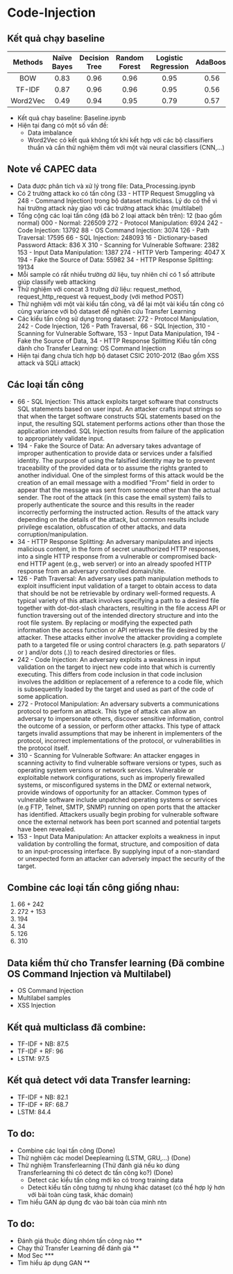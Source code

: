 # Code-Injection

## Kết quả chạy baseline 
| Methods | Naïve Bayes | Decision Tree | Random Forest |  Logistic Regression | AdaBoost |
| :---: | :---: | :---: | :---: | :---: | :---: |
| BOW | 0.83 | 0.96 | 0.96 | 0.95 | 0.56 |
| TF-IDF | 0.87 | 0.96 | 0.96 | 0.95 | 0.56 |
| Word2Vec | 0.49 | 0.94 | 0.95 | 0.79 | 0.57 |

- Kết quả chạy baseline: Baseline.ipynb
- Hiện tại đang có một số vấn đề:
  + Data imbalance
  + Word2Vec có kết quả không tốt khi kết hợp với các bộ classifiers thuần và cần thử nghiệm thêm với một vài neural classifiers (CNN,...)

## Note về CAPEC data
- Data được phân tích và xử lý trong file: Data_Processing.ipynb
- Có 2 trường attack ko có tấn công (33 - HTTP Request Smuggling và 248 - Command Injection) trong bộ dataset multiclass. Lý do có thể vì hai trường attack này giao với các trường attack khác (multilabel)
- Tổng cộng các loại tấn công (đã bỏ 2 loại attack bên trên): 12 (bao gồm normal)
000 - Normal: 226509
272 - Protocol Manipulation: 6924
242 - Code Injection: 13792
88 - OS Command Injection: 3074
126 - Path Traversal: 17595
66 - SQL Injection: 248093
16 - Dictionary-based Password Attack: 836 X
310 - Scanning for Vulnerable Software: 2382
153 - Input Data Manipulation: 1387
274 - HTTP Verb Tampering: 4047 X
194 - Fake the Source of Data: 55982
34 - HTTP Response Splitting: 19134
- Mỗi sample có rất nhiều trường dữ liệu, tuy nhiên chỉ có 1 số attribute giúp classify web attacking
- Thử nghiệm với concat 3 trường dữ liệu: request_method, request_http_request và request_body (với method POST)
- Thử nghiệm với một vài kiểu tấn công, và để lại một vài kiểu tấn công có cùng variance với bộ dataset để nghiên cứu Transfer Learning
- Các kiểu tấn công sử dụng trong dataset: 272 - Protocol Manipulation, 242 - Code Injection, 126 - Path Traversal, 66 - SQL Injection, 310 - Scanning for Vulnerable Software, 153 - Input Data Manipulation, 194 - Fake the Source of Data, 34 - HTTP Response Splitting
Kiểu tấn công dành cho Transfer Learning: OS Command Injection
- Hiện tại đang chưa tích hợp bộ dataset CSIC 2010-2012 (Bao gồm XSS attack và SQLi attack)

## Các loại tấn công
- 66 - SQL Injection: This attack exploits target software that constructs SQL statements based on user input. An attacker crafts input strings so that when the target software constructs SQL statements based on the input, the resulting SQL statement performs actions other than those the application intended. SQL Injection results from failure of the application to appropriately validate input.
- 194 - Fake the Source of Data: An adversary takes advantage of improper authentication to provide data or services under a falsified identity. The purpose of using the falsified identity may be to prevent traceability of the provided data or to assume the rights granted to another individual. One of the simplest forms of this attack would be the creation of an email message with a modified "From" field in order to appear that the message was sent from someone other than the actual sender. The root of the attack (in this case the email system) fails to properly authenticate the source and this results in the reader incorrectly performing the instructed action. Results of the attack vary depending on the details of the attack, but common results include privilege escalation, obfuscation of other attacks, and data corruption/manipulation.
- 34 - HTTP Response Splitting: An adversary manipulates and injects malicious content, in the form of secret unauthorized HTTP responses, into a single HTTP response from a vulnerable or compromised back-end HTTP agent (e.g., web server) or into an already spoofed HTTP response from an adversary controlled domain/site.
- 126 - Path Traversal: An adversary uses path manipulation methods to exploit insufficient input validation of a target to obtain access to data that should be not be retrievable by ordinary well-formed requests. A typical variety of this attack involves specifying a path to a desired file together with dot-dot-slash characters, resulting in the file access API or function traversing out of the intended directory structure and into the root file system. By replacing or modifying the expected path information the access function or API retrieves the file desired by the attacker. These attacks either involve the attacker providing a complete path to a targeted file or using control characters (e.g. path separators (/ or \) and/or dots (.)) to reach desired directories or files.
- 242 - Code Injection: An adversary exploits a weakness in input validation on the target to inject new code into that which is currently executing. This differs from code inclusion in that code inclusion involves the addition or replacement of a reference to a code file, which is subsequently loaded by the target and used as part of the code of some application.
- 272 - Protocol Manipulation: An adversary subverts a communications protocol to perform an attack. This type of attack can allow an adversary to impersonate others, discover sensitive information, control the outcome of a session, or perform other attacks. This type of attack targets invalid assumptions that may be inherent in implementers of the protocol, incorrect implementations of the protocol, or vulnerabilities in the protocol itself.
- 310 - Scanning for Vulnerable Software: An attacker engages in scanning activity to find vulnerable software versions or types, such as operating system versions or network services. Vulnerable or exploitable network configurations, such as improperly firewalled systems, or misconfigured systems in the DMZ or external network, provide windows of opportunity for an attacker. Common types of vulnerable software include unpatched operating systems or services (e.g FTP, Telnet, SMTP, SNMP) running on open ports that the attacker has identified. Attackers usually begin probing for vulnerable software once the external network has been port scanned and potential targets have been revealed.
- 153 - Input Data Manipulation: An attacker exploits a weakness in input validation by controlling the format, structure, and composition of data to an input-processing interface. By supplying input of a non-standard or unexpected form an attacker can adversely impact the security of the target.

## Combine các loại tấn công giống nhau:
1. 66 + 242
2. 272 + 153
3. 194
4. 34
5. 126
6. 310

## Data kiểm thử cho Transfer learning (Đã combine OS Command Injection và Multilabel)
- OS Command Injection 
- Multilabel samples
- XSS Injection

## Kết quả multiclass đã combine:
- TF-IDF + NB: 87.5
- TF-IDF + RF: 96
- LSTM: 97.5

## Kết quả detect với data Transfer learning:
- TF-IDF + NB: 82.1
- TF-IDF + RF: 68.7
- LSTM: 84.4

## To do:
- Combine các loại tấn công (Done)
- Thử nghiệm các model Deeplearning (LSTM, GRU,...) (Done)
- Thử nghiệm Transferlearning (Thử đánh giá nếu ko dùng Transferlearning thì có detect đc tấn công ko?) (Done)
  + Detect các kiểu tấn công mới ko có trong training data
  + Detect kiểu tấn công tương tự nhưng khác dataset (có thể hợp lý hơn với bài toàn cùng task, khác domain)
- Tìm hiểu GAN áp dụng đc vào bài toàn của mình ntn

## To do:
- Đánh giá thuộc đúng nhóm tấn công nào **
- Chạy thử Transfer Learning để đánh giá **
- Mod Sec ***
- Tìm hiểu áp dụng GAN **
